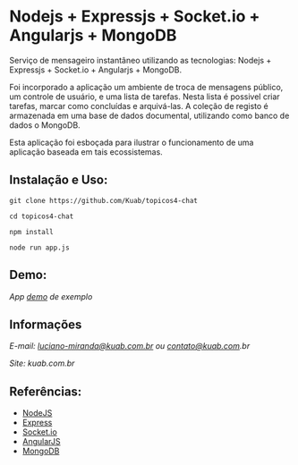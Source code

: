 Nodejs + Expressjs + Socket.io + Angularjs + MongoDB
==========================

Serviço de mensageiro instantâneo utilizando as tecnologias: Nodejs + Expressjs + Socket.io + Angularjs + MongoDB.

Foi incorporado a aplicação um ambiente de troca de mensagens público, um controle de usuário, e uma lista de tarefas. Nesta lista é possivel criar tarefas, marcar como concluídas e arquivá-las.
A coleção de registo é armazenada em uma base de dados documental, utilizando como banco de dados o MongoDB.

Esta aplicação foi esboçada para ilustrar o funcionamento de uma aplicação baseada em tais ecossistemas.


Instalação e Uso:
---------------------

  `git clone https://github.com/Kuab/topicos4-chat`
  
  `cd topicos4-chat`
  
  `npm install`
  
  `node run app.js`

Demo:
----------------------
_App [demo](http://kuab.com.br:3001/) de exemplo_


Informações
----------------------
_E-mail: luciano-miranda@kuab.com.br ou contato@kuab.com.br_

_Site: kuab.com.br_


Referências:
---------------------

* [NodeJS][NodeJS]
* [Express][Express]
* [Socket.io][socketIo]
* [AngularJS][AngularJS]
* [MongoDB][MongoDB]

[NodeJS]: http://nodejs.org/ "NodeJS"
[Express]: http://expressjs.com/ "Express"
[SocketIo]: http://socket.io/ "SOcket.io"
[AngularJS]: http://angularjs.org/ "AngularJS"
[MongoDB]:http://www.mongodb.org/ "MongoDB"
